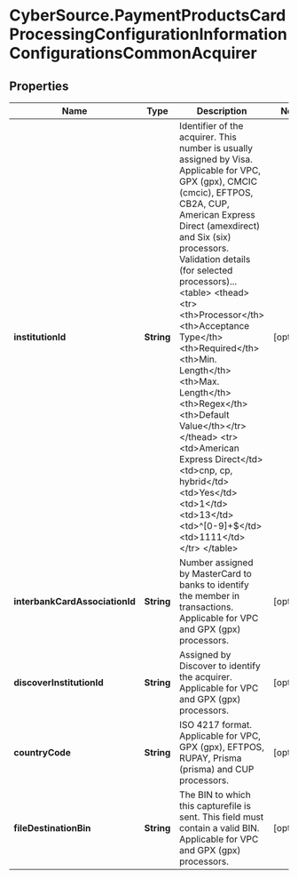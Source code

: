 # CyberSource.PaymentProductsCardProcessingConfigurationInformationConfigurationsCommonAcquirer

## Properties
Name | Type | Description | Notes
------------ | ------------- | ------------- | -------------
**institutionId** | **String** | Identifier of the acquirer. This number is usually assigned by Visa. Applicable for VPC, GPX (gpx), CMCIC (cmcic), EFTPOS, CB2A, CUP, American Express Direct (amexdirect) and Six (six) processors.  Validation details (for selected processors)...  &lt;table&gt; &lt;thead&gt;&lt;tr&gt;&lt;th&gt;Processor&lt;/th&gt;&lt;th&gt;Acceptance Type&lt;/th&gt;&lt;th&gt;Required&lt;/th&gt;&lt;th&gt;Min. Length&lt;/th&gt;&lt;th&gt;Max. Length&lt;/th&gt;&lt;th&gt;Regex&lt;/th&gt;&lt;th&gt;Default Value&lt;/th&gt;&lt;/tr&gt;&lt;/thead&gt; &lt;tr&gt;&lt;td&gt;American Express Direct&lt;/td&gt;&lt;td&gt;cnp, cp, hybrid&lt;/td&gt;&lt;td&gt;Yes&lt;/td&gt;&lt;td&gt;1&lt;/td&gt;&lt;td&gt;13&lt;/td&gt;&lt;td&gt;^[0-9]+$&lt;/td&gt;&lt;td&gt;1111&lt;/td&gt;&lt;/tr&gt; &lt;/table&gt;  | [optional] 
**interbankCardAssociationId** | **String** | Number assigned by MasterCard to banks to identify the member in transactions. Applicable for VPC and GPX (gpx) processors. | [optional] 
**discoverInstitutionId** | **String** | Assigned by Discover to identify the acquirer. Applicable for VPC and GPX (gpx) processors. | [optional] 
**countryCode** | **String** | ISO 4217 format. Applicable for VPC, GPX (gpx), EFTPOS, RUPAY, Prisma (prisma) and CUP processors. | [optional] 
**fileDestinationBin** | **String** | The BIN to which this capturefile is sent. This field must contain a valid BIN. Applicable for VPC and GPX (gpx) processors. | [optional] 



